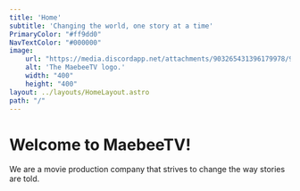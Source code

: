 ```yaml
---
title: 'Home'
subtitle: 'Changing the world, one story at a time'
PrimaryColor: "#ff9dd0"
NavTextColor: "#000000"
image:
    url: "https://media.discordapp.net/attachments/903265431396179978/977713498090008606/MaebeeTV-logos.jpeg?width=810&height=810"
    alt: 'The MaebeeTV logo.'
    width: "400"
    height: "400"
layout: ../layouts/HomeLayout.astro
path: "/"
---
```

<h1 class="serif">Welcome to MaebeeTV!</h1>
<p class="serif">We are a movie production company that strives to change the way stories are told.<p>